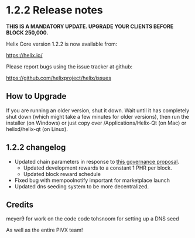 1.2.2 Release notes
====================

**THIS IS A MANDATORY UPDATE. UPGRADE YOUR CLIENTS BEFORE BLOCK 250,000.**

Helix Core version 1.2.2 is now available from:

  https://helix.io/

Please report bugs using the issue tracker at github:

  https://github.com/helixproject/helix/issues


How to Upgrade
--------------

If you are running an older version, shut it down. Wait until it has completely
shut down (which might take a few minutes for older versions), then run the
installer (on Windows) or just copy over /Applications/Helix-Qt (on Mac) or
helixd/helix-qt (on Linux).


1.2.2 changelog
----------------

- Updated chain parameters in response to [this governance proposal](https://forum.helix.io/t/block-reward-extension/81).
  - Updated development rewards to a constant 1 PHR per block.
  - Updated block reward schedule
- Fixed bug with mempoolnotify important for marketplace launch
- Updated dns seeding system to be more decentralized.


Credits
--------

meyer9 for work on the code code
tohsnoom for setting up a DNS seed

As well as the entire PIVX team!
